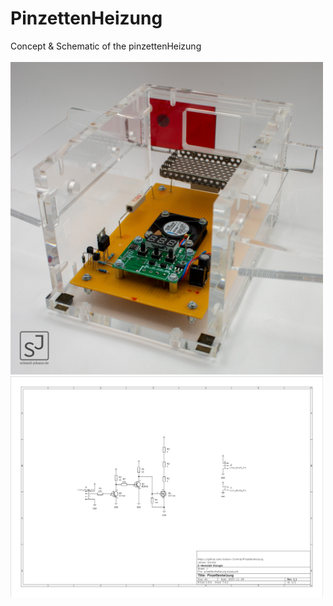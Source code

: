 # PinzettenHeizung
Concept & Schematic of the pinzettenHeizung
<br>
<br>
<img src="IMG_8964-2.jpg" alt="Image" width="500"/>
<br>
<a href="Schaltplan.pdf" target="_blank">
    <img src="schaltplan.png" alt="PDF Preview" width="500">
</a>
